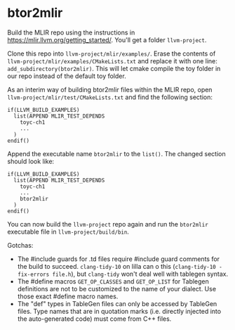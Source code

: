 # btor2mlir

Build the MLIR repo using the instructions in https://mlir.llvm.org/getting_started/. You'll get a folder `llvm-project`.

Clone this repo into `llvm-project/mlir/examples/`. Erase the contents of `llvm-project/mlir/examples/CMakeLists.txt` and replace it with one line: `add_subdirectory(btor2mlir)`. This will let cmake compile the toy folder in our repo instead of the default toy folder. 

As an interim way of building btor2mlir files within the MLIR repo, open `llvm-project/mlir/test/CMakeLists.txt` and find the following section:

```
if(LLVM_BUILD_EXAMPLES)
  list(APPEND MLIR_TEST_DEPENDS
    toyc-ch1
    ...
  )
endif()
```

Append the executable name `btor2mlir` to the `list()`. The changed section should look like:

```
if(LLVM_BUILD_EXAMPLES)
  list(APPEND MLIR_TEST_DEPENDS
    toyc-ch1
    ...
    btor2mlir
  )
endif()
```

You can now build the `llvm-project` repo again and run the `btor2mlir` executable file in `llvm-project/build/bin`.

Gotchas:
 - The #include guards for .td files require #include guard comments for the build to succeed. `clang-tidy-10` on lilla can o this (`clang-tidy-10 -fix-errors file.h`), but `clang-tidy` won't deal well with tablegen syntax.
 - The #define macros `GET_OP_CLASSES` and `GET_OP_LIST` for Tablegen definitions are not to be customized to the name of your dialect. Use those exact #define macro names.   
 - The "def" types in TableGen files can only be accessed by TableGen files. Type names that are in quotation marks (i.e. directly injected into the auto-generated code) must come from C++ files.  